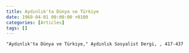 ```yaml
---
title: Aydınlık'ta Dünya ve Türkiye
date: 1969-04-01 00:00:00 +0100
categories: [Articles]
tags: []
---
```


```"Aydınlık'ta Dünya ve Türkiye," Aydınlık Sosyalist Dergi, , 417-437```


